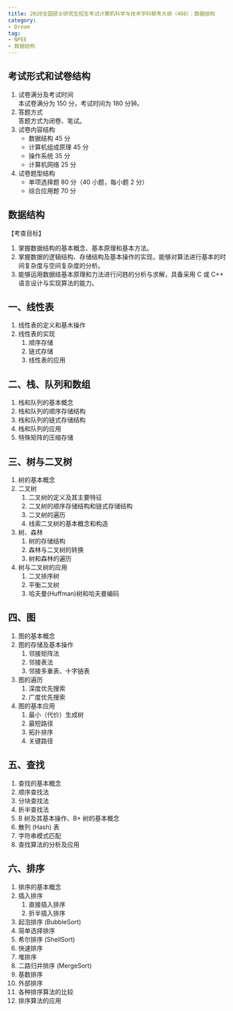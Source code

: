 ```yaml
---
title: 2020全国硕士研究生招生考试计算机科学与技术学科联考大纲（408）：数据结构
category: 
- Dream
tag: 
- NPEE
- 数据结构
---
```


## 考试形式和试卷结构

  1. 试卷满分及考试时间  
    本试卷满分为 150 分，考试时间为 180 分钟。
  2. 答题方式  
    答题方式为闭卷、笔试。
  3. 试卷内容结构  
     - 数据结构 45 分
     - 计算机组成原理 45 分
     - 操作系统 35 分
     - 计算机网络 25 分
  4. 试卷题型结构
     - 单项选择题 80 分（40 小题，每小题 2 分）
     - 综合应用题 70 分

## 数据结构

【考查目标】

1. 掌握数据结构的基本概念、基本原理和基本方法。
2. 掌握数据的逻辑结构、存储结构及基本操作的实现，能够对算法进行基本的时间复杂度与空间复杂度的分析。
3. 能够运用数据结基本原理和力法进行问韪的分析与求解，具备采用 C 或 C++ 语言设计与实现算法的能力。

## 一、线性表

1. 线性表的定义和基木操作
2. 线性表的实现
   1. 顺序存储
   2. 链式存储
   3. 线性表的应用

## 二、栈、队列和数组

1. 栈和队列的基本概念
2. 栈和队列的顺序存储结构
3. 栈和队列的链式存储结构
4. 栈和队列的应用
5. 特殊矩阵的压缩存储

## 三、树与二叉树

1. 树的基本概念
2. 二叉树
    1. 二叉树的定义及其主要特征
    2. 二叉树的顺序存储结构和链式存储结构
    3. 二叉树的遍历
    4. 线索二叉树的基本概念和构造
3. 树、森林
    1. 树的存储结构
    2. 森林与二叉树的转换
    3. 树和森林的遍历
4. 树与二叉树的应用
    1. 二叉排序树
    2. 平衡二叉树
    3. 哈夫曼(Huffman)树和哈夫曼编码

## 四、图

1. 图的基本概念
2. 图的存储及基本操作
   1. 邻接矩阵法
   2. 邻接表法
   3. 邻接多重表、十字链表
3. 图的遍历
   1. 深度优先搜索
   2. 广度优先搜索
4. 图的基本应用
   1. 最小（代价）生成树
   2. 最短路径
   3. 拓扑排序
   4. 关键路径

## 五、查找

1. 查找的基本概念
2. 顺序查找法
3. 分块查找法
4. 折半查找法
5. B 树及其基本操作、B+ 树的基本概念
6. 散列 (Hash) 表
7. 字符串模式匹配
8. 查找算法的分析及应用

## 六、排序

1. 排序的基本概念
2. 插入排序
   1. 直接插入排序
   2. 折半插入排序
3. 起泡排序 (BubbleSort)
4. 简单选择排序
5. 希尔排序 (ShellSort)
6. 快速排序
7. 堆排序
8. 二路归并排序 (MergeSort)
9. 基数排序
10. 外部排序
11. 各种排序算法的比较
12. 排序算法的应用
